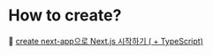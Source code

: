
# How to create? 
📌 [create next-app으로 Next.js 시작하기 ( + TypeScript) ](https://velog.io/@diduya/create-next-app%EC%9C%BC%EB%A1%9C-Next.js-%EC%8B%9C%EC%9E%91%ED%95%98%EA%B8%B0-TypeScript)


